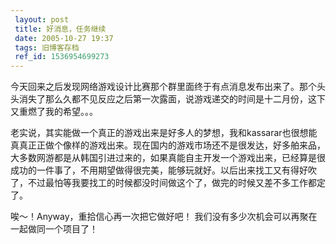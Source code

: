 ```yaml
---
 layout: post
 title: 好消息，任务继续
 date: 2005-10-27 19:37
 tags: 旧博客存档
 ref_id: 1536954699273
---
```

今天回来之后发现网络游戏设计比赛那个群里面终于有点消息发布出来了。那个头头消失了那么久都不见反应之后第一次露面，说游戏递交的时间是十二月份，这下又重燃了我的希望。。。



老实说，其实能做一个真正的游戏出来是好多人的梦想，我和kassarar也很想能真真正正做个像样的游戏出来。现在国内的游戏市场还不是很发达，好多舶来品，大多数网游都是从韩国引进过来的，如果真能自主开发一个游戏出来，已经算是很成功的一件事了，不用期望做得很完美，能够玩就好。以后出来找工又有得好吹了，不过最怕等我要找工的时候都没时间做这个了，做完的时候又差不多工作都定了。



唉～！Anyway，重拾信心再一次把它做好吧！ 我们没有多少次机会可以再聚在一起做同一个项目了！

